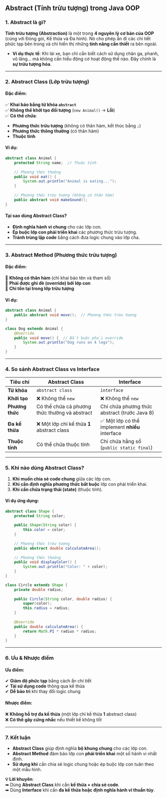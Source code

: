## **Abstract (Tính trừu tượng) trong Java OOP**

### **1. Abstract là gì?**
**Tính trừu tượng (Abstraction)** là một trong **4 nguyên lý cơ bản của OOP** (cùng với Đóng gói, Kế thừa và Đa hình). Nó cho phép ẩn đi các chi tiết phức tạp bên trong và chỉ hiển thị những **tính năng cần thiết** ra bên ngoài.

- **Ví dụ thực tế**: Khi lái xe, bạn chỉ cần biết cách sử dụng chân ga, phanh, vô lăng... mà không cần hiểu động cơ hoạt động thế nào. Đây chính là **sự trừu tượng hóa**.

---

### **2. Abstract Class (Lớp trừu tượng)**
#### **Đặc điểm**:
✅ **Khai báo bằng từ khóa `abstract`**  
✅ **Không thể khởi tạo đối tượng** (`new Animal()` → **Lỗi**)  
✅ **Có thể chứa**:
- **Phương thức trừu tượng** (không có thân hàm, kết thúc bằng `;`)
- **Phương thức thông thường** (có thân hàm)
- **Thuộc tính**

#### **Ví dụ**:
```java
abstract class Animal {
    protected String name;  // Thuộc tính
    
    // Phương thức thường
    public void eat() {
        System.out.println("Animal is eating...");
    }
    
    // Phương thức trừu tượng (không có thân hàm)
    public abstract void makeSound();
}
```

#### **Tại sao dùng Abstract Class?**
- **Định nghĩa hành vi chung** cho các lớp con.
- **Ép buộc lớp con phải triển khai** các phương thức trừu tượng.
- **Tránh trùng lặp code** bằng cách đưa logic chung vào lớp cha.

---

### **3. Abstract Method (Phương thức trừu tượng)**
#### **Đặc điểm**:
🔹 **Không có thân hàm** (chỉ khai báo tên và tham số)  
🔹 **Phải được ghi đè (override) bởi lớp con**  
🔹 **Chỉ tồn tại trong lớp trừu tượng**  

#### **Ví dụ**:
```java
abstract class Animal {
    public abstract void move();  // Phương thức trừu tượng
}

class Dog extends Animal {
    @Override
    public void move() {  // Bắt buộc phải override
        System.out.println("Dog runs on 4 legs");
    }
}
```

---

### **4. So sánh Abstract Class vs Interface**
| **Tiêu chí**          | **Abstract Class**                     | **Interface**                     |
|-----------------------|----------------------------------------|-----------------------------------|
| **Từ khóa**           | `abstract class`                       | `interface`                       |
| **Khởi tạo**          | ❌ Không thể `new`                     | ❌ Không thể `new`                |
| **Phương thức**       | Có thể chứa cả phương thức thường và abstract | Chỉ chứa phương thức abstract (trước Java 8) |
| **Đa kế thừa**        | ❌ Một lớp chỉ kế thừa **1** abstract class | ✅ Một lớp có thể implement **nhiều** interface |
| **Thuộc tính**        | Có thể chứa thuộc tính                 | Chỉ chứa hằng số (`public static final`) |

---

### **5. Khi nào dùng Abstract Class?**
1. **Khi muốn chia sẻ code chung** giữa các lớp con.
2. **Khi cần định nghĩa phương thức bắt buộc** lớp con phải triển khai.
3. **Khi cần chứa trạng thái (state)** (thuộc tính).

#### **Ví dụ ứng dụng**:
```java
abstract class Shape {
    protected String color;
    
    public Shape(String color) {
        this.color = color;
    }
    
    // Phương thức trừu tượng
    public abstract double calculateArea();
    
    // Phương thức thường
    public void displayColor() {
        System.out.println("Color: " + color);
    }
}

class Circle extends Shape {
    private double radius;
    
    public Circle(String color, double radius) {
        super(color);
        this.radius = radius;
    }
    
    @Override
    public double calculateArea() {
        return Math.PI * radius * radius;
    }
}
```

---

### **6. Ưu & Nhược điểm**
#### **Ưu điểm**:
✔ **Giảm độ phức tạp** bằng cách ẩn chi tiết  
✔ **Tái sử dụng code** thông qua kế thừa  
✔ **Dễ bảo trì** khi thay đổi logic chung  

#### **Nhược điểm**:
❌ **Không hỗ trợ đa kế thừa** (một lớp chỉ kế thừa **1** abstract class)  
❌ **Có thể gây cứng nhắc** nếu thiết kế không tốt  

---

### **7. Kết luận**
- **Abstract Class** giúp định nghĩa **bộ khung chung** cho các lớp con.
- **Abstract Method** đảm bảo lớp con **phải triển khai** một số hành vi nhất định.
- **Sử dụng khi** cần chia sẻ logic chung hoặc ép buộc lớp con tuân theo một mẫu hình.

**💡 Lời khuyên**:  
➡ Dùng **Abstract Class** khi cần **kế thừa + chia sẻ code**.  
➡ Dùng **Interface** khi cần **đa kế thừa hoặc định nghĩa hành vi thuần túy**.
